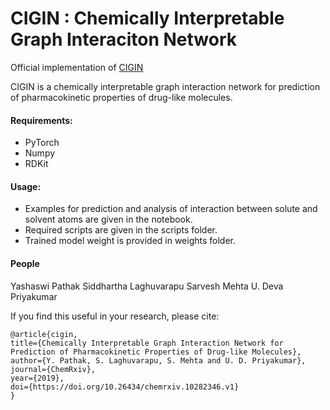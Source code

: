 # CIGIN : Chemically Interpretable Graph Interaciton Network 
Official implementation of [CIGIN](https://chemrxiv.org/articles/Chemically_Interpretable_Graph_Interaction_Network_for_Prediction_of_Pharmacokinetic_Properties_of_Drug-like_Molecules/10282346)


CIGIN is a chemically interpretable graph interaction network for prediction of pharmacokinetic properties of drug-like molecules.

#### Requirements:
- PyTorch
- Numpy 
- RDKit

#### Usage:
- Examples for prediction and analysis of interaction between solute and solvent atoms are given in the notebook. 
- Required scripts are given in the scripts folder.
- Trained model weight is provided in weights folder.

#### People
Yashaswi Pathak
Siddhartha Laghuvarapu
Sarvesh Mehta
U. Deva Priyakumar

If you find this  useful in your research, please cite:


	@article{cigin,
	title={Chemically Interpretable Graph Interaction Network for Prediction of Pharmacokinetic Properties of Drug-like Molecules},
	author={Y. Pathak, S. Laghuvarapu, S. Mehta and U. D. Priyakumar},
	journal={ChemRxiv},
	year={2019},
	doi={https://doi.org/10.26434/chemrxiv.10282346.v1}
	}

